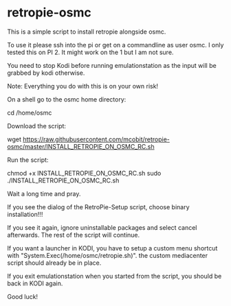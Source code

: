 # retropie-osmc
This is a simple script to install retropie alongside osmc.

To use it please ssh into the pi or get on a commandline as user osmc.
I only tested this on PI 2. It might work on the 1 but I am not sure.

You need to stop Kodi before running emulationstation as the input will be grabbed by kodi otherwise.

Note: Everything you do with this is on your own risk!

On a shell go to the osmc home directory:

cd /home/osmc

Download the script:

wget https://raw.githubusercontent.com/mcobit/retropie-osmc/master/INSTALL_RETROPIE_ON_OSMC_RC.sh

Run the script:

chmod +x INSTALL_RETROPIE_ON_OSMC_RC.sh
sudo ./INSTALL_RETROPIE_ON_OSMC_RC.sh

Wait a long time and pray.

If you see the dialog of the RetroPie-Setup script,
choose binary installation!!!

If you see it again, ignore uninstallable packages and select cancel afterwards. The rest of the script will continue.

If you want a launcher in KODI, you have to setup a custom menu shortcut with "System.Exec(/home/osmc/retropie.sh)".
the custom mediacenter script should already be in place.

If you exit emulationstation when you started from the script, you should be back in KODI again.

Good luck!
